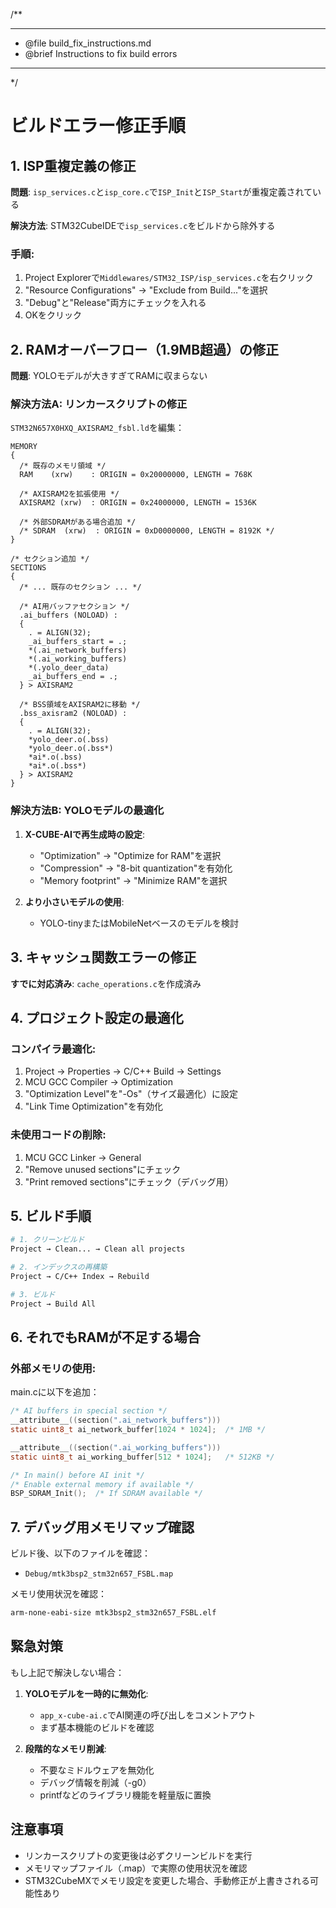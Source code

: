 /**
  ******************************************************************************
  * @file    build_fix_instructions.md
  * @brief   Instructions to fix build errors
  ******************************************************************************
  */

# ビルドエラー修正手順

## 1. ISP重複定義の修正

**問題**: `isp_services.c`と`isp_core.c`で`ISP_Init`と`ISP_Start`が重複定義されている

**解決方法**: 
STM32CubeIDEで`isp_services.c`をビルドから除外する

### 手順:
1. Project Explorerで`Middlewares/STM32_ISP/isp_services.c`を右クリック
2. "Resource Configurations" → "Exclude from Build..."を選択
3. "Debug"と"Release"両方にチェックを入れる
4. OKをクリック

## 2. RAMオーバーフロー（1.9MB超過）の修正

**問題**: YOLOモデルが大きすぎてRAMに収まらない

### 解決方法A: リンカースクリプトの修正

`STM32N657X0HXQ_AXISRAM2_fsbl.ld`を編集：

```ld
MEMORY
{
  /* 既存のメモリ領域 */
  RAM    (xrw)    : ORIGIN = 0x20000000, LENGTH = 768K
  
  /* AXISRAM2を拡張使用 */
  AXISRAM2 (xrw)  : ORIGIN = 0x24000000, LENGTH = 1536K
  
  /* 外部SDRAMがある場合追加 */
  /* SDRAM  (xrw)  : ORIGIN = 0xD0000000, LENGTH = 8192K */
}

/* セクション追加 */
SECTIONS
{
  /* ... 既存のセクション ... */
  
  /* AI用バッファセクション */
  .ai_buffers (NOLOAD) :
  {
    . = ALIGN(32);
    _ai_buffers_start = .;
    *(.ai_network_buffers)
    *(.ai_working_buffers)
    *(.yolo_deer_data)
    _ai_buffers_end = .;
  } > AXISRAM2
  
  /* BSS領域をAXISRAM2に移動 */
  .bss_axisram2 (NOLOAD) :
  {
    . = ALIGN(32);
    *yolo_deer.o(.bss)
    *yolo_deer.o(.bss*)
    *ai*.o(.bss)
    *ai*.o(.bss*)
  } > AXISRAM2
}
```

### 解決方法B: YOLOモデルの最適化

1. **X-CUBE-AIで再生成時の設定**:
   - "Optimization" → "Optimize for RAM"を選択
   - "Compression" → "8-bit quantization"を有効化
   - "Memory footprint" → "Minimize RAM"を選択

2. **より小さいモデルの使用**:
   - YOLO-tinyまたはMobileNetベースのモデルを検討

## 3. キャッシュ関数エラーの修正

**すでに対応済み**: `cache_operations.c`を作成済み

## 4. プロジェクト設定の最適化

### コンパイラ最適化:
1. Project → Properties → C/C++ Build → Settings
2. MCU GCC Compiler → Optimization
3. "Optimization Level"を"-Os"（サイズ最適化）に設定
4. "Link Time Optimization"を有効化

### 未使用コードの削除:
1. MCU GCC Linker → General
2. "Remove unused sections"にチェック
3. "Print removed sections"にチェック（デバッグ用）

## 5. ビルド手順

```bash
# 1. クリーンビルド
Project → Clean... → Clean all projects

# 2. インデックスの再構築
Project → C/C++ Index → Rebuild

# 3. ビルド
Project → Build All
```

## 6. それでもRAMが不足する場合

### 外部メモリの使用:

main.cに以下を追加：

```c
/* AI buffers in special section */
__attribute__((section(".ai_network_buffers")))
static uint8_t ai_network_buffer[1024 * 1024];  /* 1MB */

__attribute__((section(".ai_working_buffers")))
static uint8_t ai_working_buffer[512 * 1024];   /* 512KB */

/* In main() before AI init */
/* Enable external memory if available */
BSP_SDRAM_Init();  /* If SDRAM available */
```

## 7. デバッグ用メモリマップ確認

ビルド後、以下のファイルを確認：
- `Debug/mtk3bsp2_stm32n657_FSBL.map`

メモリ使用状況を確認：
```bash
arm-none-eabi-size mtk3bsp2_stm32n657_FSBL.elf
```

## 緊急対策

もし上記で解決しない場合：

1. **YOLOモデルを一時的に無効化**:
   - `app_x-cube-ai.c`でAI関連の呼び出しをコメントアウト
   - まず基本機能のビルドを確認

2. **段階的なメモリ削減**:
   - 不要なミドルウェアを無効化
   - デバッグ情報を削減（-g0）
   - printfなどのライブラリ機能を軽量版に置換

## 注意事項

- リンカースクリプトの変更後は必ずクリーンビルドを実行
- メモリマップファイル（.map）で実際の使用状況を確認
- STM32CubeMXでメモリ設定を変更した場合、手動修正が上書きされる可能性あり
